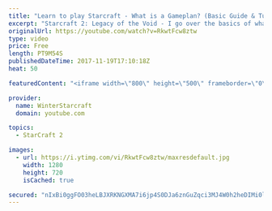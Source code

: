 ```yaml
---
title: "Learn to play Starcraft - What is a Gameplan? (Basic Guide & Tutorial)"
excerpt: "Starcraft 2: Legacy of the Void - I go over the basics of what a gameplan in starcraft 2 is and how to put one together.  Note this is not a guide on WHAT gameplan you should be using as each race!"
originalUrl: https://youtube.com/watch?v=RkwtFcw8ztw
type: video
price: Free
length: PT9M54S
publishedDateTime: 2017-11-19T17:10:18Z
heat: 50

featuredContent: "<iframe width=\"800\" height=\"500\" frameborder=\"0\" src=\"https://www.youtube.com/embed/RkwtFcw8ztw\" allow=\"accelerometer; autoplay; encrypted-media; gyroscope; picture-in-picture\" allowfullscreen></iframe>"

provider:
  name: WinterStarcraft
  domain: youtube.com

topics:
  - StarCraft 2

images:
  - url: https://i.ytimg.com/vi/RkwtFcw8ztw/maxresdefault.jpg
    width: 1280
    height: 720
    isCached: true

secured: "nIxBi0ggFO03heLBJXRKNGXMA7i6jp4S0DJa6znGuZqci3MJ4W0h2heDIMi0lbrkcpzAmC13TsJ+gYnxHHSdFSN2ImN1iJQ4w2gNoZO8mY4myuAqINnyFlRfNIBdUHDkNsx2xlrHMmGGN+r/Rd73cuZsJgFaYVRAjVNjjWDf1AyR1Y71uQWiAw3XchmIx4SJwePTkuXOHpA7jom3RLGCzQk71d9kil2EVFZqhftucRhqT5xIS7e8lwU5GZCSWfEKuBPB17hcCGjwBj7gqIbjl1kJuAuyURIW0C3Nc2sNQ8YQ5hDGb4S1ulkzC4bQn+M8ES8VcKHM11VeBeZRHF3m5qqbv2oMwn8jOD2g93+sIolc0zGsxFkyF6LiNu9wMJpp7tDSse2nZZflHVWmjKDefmORhadghvBDfrgt9SykB/U=;HalSX/dyyovwkSwgwDlgiA=="
---
```



